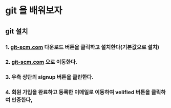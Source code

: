 # git 을 배워보자
##  git 설치
### 1. [git-scm.com](https://git-scm.com) 다운로드 버튼을 클릭하고 설치한다(기본값으로 설치)
### 2. [git-scm.com](https://github.com) 으로 이동한다.
### 3. 우측 상단의 **signup** 버튼을 클린한다.
### 4. 회원 가입을 완료하고 등록한 이메일로 이동하여 velified 버튼을 클릭하여 인증한다,